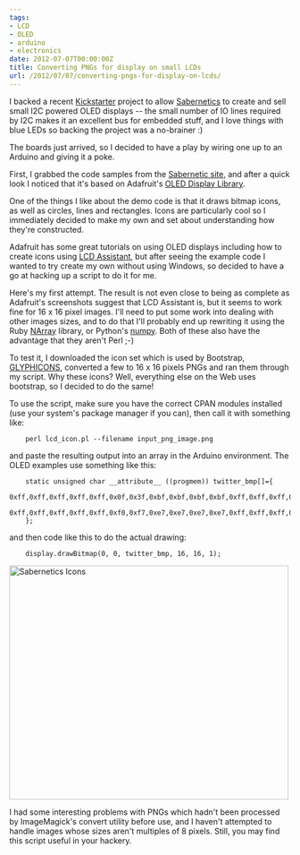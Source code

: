 ```yaml
---
tags:
- LCD
- OLED
- arduino
- electronics
date: 2012-07-07T00:00:00Z
title: Converting PNGs for display on small LCDs
url: /2012/07/07/converting-pngs-for-display-on-lcds/
---
```


I backed a recent [Kickstarter](http://www.kickstarter.com) project to allow
[Sabernetics](http://sabernetics.com) to create and sell small I2C powered OLED
displays -- the small number of IO lines required by I2C makes it an excellent
bus for embedded stuff, and I love things with blue LEDs so backing the project
was a no-brainer :)

The boards just arrived, so I decided to have a play by wiring one up to an Arduino and giving it a poke. 

First, I grabbed the code samples from the [Sabernetic site](http://sabernetics.com/store/0-84-oled-display-96x16/), 
and after a quick look I noticed that it's based on Adafruit's 
[OLED Display Library](https://github.com/adafruit/Adafruit_SSD1306).

One of the things I like about the demo code is that it draws bitmap
icons, as well as circles, lines and rectangles. Icons are particularly cool so
I immediately decided to make my own and set about understanding how they're constructed.

Adafruit has some great tutorials on using OLED displays including how to create icons using 
[LCD Assistant](http://ladyada.net/products/oled12864/), but after seeing the example code I 
wanted to try create my own without using Windows, so decided to have a go at hacking up a 
script to do it for me.

Here's my first attempt. The result is not even close to being as complete as Adafruit's 
screenshots suggest that LCD Assistant is, but it seems to work fine for 16 x 16 pixel
images. I'll need to put some work into dealing with other images sizes, and to
do that I'll probably end up rewriting it using the Ruby
[NArray](http://narray.rubyforge.org/) library, or Python's [numpy](http://numpy.scipy.org/).
Both of these also have the advantage that they aren't Perl ;-)

<script src="https://gist.github.com/3068015.js"> </script>

To test it, I downloaded the icon set which is used by Bootstrap,
[GLYPHICONS](http://glyphicons.com/), converted a few to 16 x 16 pixels PNGs
and ran them through my script. Why these icons? Well, everything else on the
Web uses bootstrap, so I decided to do the same!

To use the script, make sure you have the correct CPAN modules installed (use your
system's package manager if you can), then call it with something like:

        perl lcd_icon.pl --filename input_png_image.png

and paste the resulting output into an array in the Arduino environment. The
OLED examples use something like this:

        static unsigned char __attribute__ ((progmem)) twitter_bmp[]={  
            0xff,0xff,0xff,0xff,0xff,0x0f,0x3f,0xbf,0xbf,0xbf,0xbf,0xff,0xff,0xff,0xff,0xff,
            0xff,0xff,0xff,0xff,0xff,0xf0,0xf7,0xe7,0xe7,0xe7,0xe7,0xff,0xff,0xff,0xff,0xff,
        };

and then code like this to do the actual drawing:

        display.drawBitmap(0, 0, twitter_bmp, 16, 16, 1);

<a href="http://www.flickr.com/photos/mattfoster/7522787560/" title="Sabernetics Icons by mattfoster, on Flickr"><img src="http://farm9.staticflickr.com/8147/7522787560_4d652fed50.jpg" width="500" height="418" alt="Sabernetics Icons"></a>

I had some interesting problems with PNGs which hadn't been processed by
ImageMagick's convert utility before use, and I haven't attempted to handle
images whose sizes aren't multiples of 8 pixels. Still, you may find this
script useful in your hackery. 
